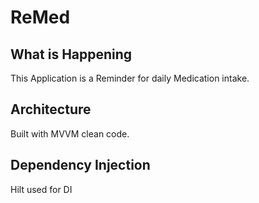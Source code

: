 # ReMed

## What is Happening
This Application is a Reminder for daily Medication intake.

## Architecture
Built with MVVM clean code.

## Dependency Injection
Hilt used for DI
